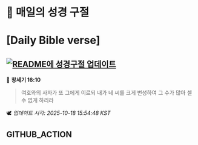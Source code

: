 # 🙏 매일의 성경 구절
# [Daily Bible verse]
## [![README에 성경구절 업데이트](https://github.com/DONGSUKA/first_test/actions/workflows/update-readme-bible.yml/badge.svg)](https://github.com/DONGSUKA/first_test/actions/workflows/update-readme-bible.yml)
<!-- START_BIBLE_VERSE -->
📖 **창세기 16:10**
> 여호와의 사자가 또 그에게 이르되 내가 네 씨를 크게 번성하여 그 수가 많아 셀 수 없게 하리라

🕊️ _업데이트 시각: 2025-10-18 15:54:48 KST_
  <!-- END_BIBLE_VERSE -->
## GITHUB_ACTION
